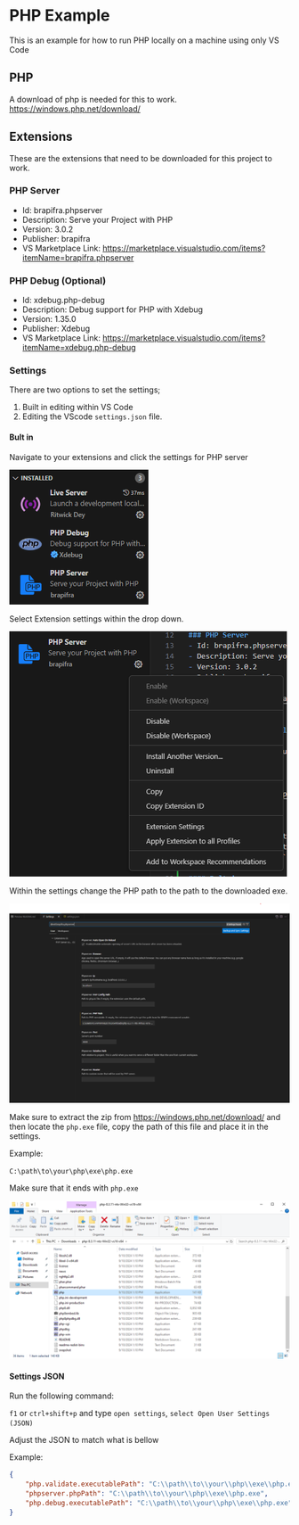 # PHP Example

This is an example for how to run PHP locally on a machine using only VS Code

## PHP
A download of php is needed for this to work.
https://windows.php.net/download/

## Extensions
These are the extensions that need to be downloaded for this project to work.

### PHP Server
- Id: brapifra.phpserver
- Description: Serve your Project with PHP
- Version: 3.0.2
- Publisher: brapifra
- VS Marketplace Link: https://marketplace.visualstudio.com/items?itemName=brapifra.phpserver


### PHP Debug (Optional)
- Id: xdebug.php-debug
- Description: Debug support for PHP with Xdebug
- Version: 1.35.0
- Publisher: Xdebug
- VS Marketplace Link: https://marketplace.visualstudio.com/items?itemName=xdebug.php-debug

### Settings

There are two options to set the settings;
1. Built in editing within VS Code
2. Editing the VScode `settings.json` file. 

#### Bult in
Navigate to your extensions and click the settings for PHP server

![](./extensions.png)

Select Extension settings within the drop down.

![](./extensions2.png)

Within the settings change the PHP path to the path to the downloaded exe.

![](./settings.png)

Make sure to extract the zip from https://windows.php.net/download/ and then locate the `php.exe` file, copy the path of this file and place it in the settings.

Example:

`C:\path\to\your\php\exe\php.exe`

Make sure that it ends with `php.exe`


![](./php-exe.png)

#### Settings JSON

Run the following command:

`f1` or `ctrl+shift+p` and type `open settings`, `select Open User Settings (JSON)`

Adjust the JSON to match what is bellow

Example:
```json
{
    "php.validate.executablePath": "C:\\path\\to\\your\\php\\exe\\php.exe",
    "phpserver.phpPath": "C:\\path\\to\\your\\php\\exe\\php.exe",
    "php.debug.executablePath": "C:\\path\\to\\your\\php\\exe\\php.exe"
}
```
